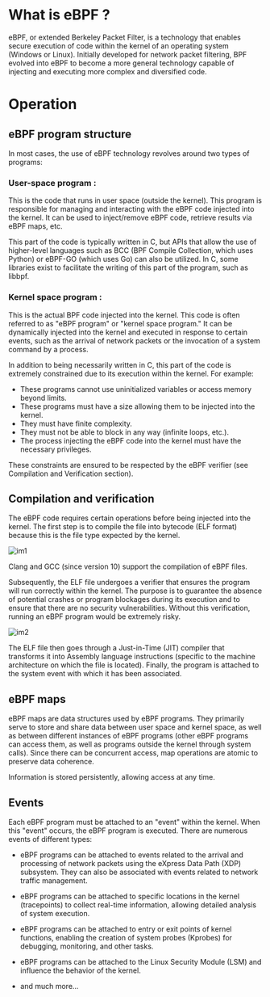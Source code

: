 # What is eBPF ? 

eBPF, or extended Berkeley Packet Filter, is a technology that enables secure execution of code within the kernel of an operating system (Windows or Linux). Initially developed for network packet filtering, BPF evolved into eBPF to become a more general technology capable of injecting and executing more complex and diversified code.



# Operation

## eBPF program structure

In most cases, the use of eBPF technology revolves around two types of programs:

### User-space program :
This is the code that runs in user space (outside the kernel). This program is responsible for managing and interacting with the eBPF code injected into the kernel. It can be used to inject/remove eBPF code, retrieve results via eBPF maps, etc.

This part of the code is typically written in C, but APIs that allow the use of higher-level languages such as BCC (BPF Compile Collection, which uses Python) or eBPF-GO (which uses Go) can also be utilized. In C, some libraries exist to facilitate the writing of this part of the program, such as libbpf.

### Kernel space program :

This is the actual BPF code injected into the kernel. This code is often referred to as "eBPF program" or "kernel space program." It can be dynamically injected into the kernel and executed in response to certain events, such as the arrival of network packets or the invocation of a system command by a process.

In addition to being necessarily written in C, this part of the code is extremely constrained due to its execution within the kernel. For example:

- These programs cannot use uninitialized variables or access memory beyond limits.
- These programs must have a size allowing them to be injected into the kernel.
- They must have finite complexity.
- They must not be able to block in any way (infinite loops, etc.).
- The process injecting the eBPF code into the kernel must have the necessary privileges.

These constraints are ensured to be respected by the eBPF verifier (see Compilation and Verification section).


## Compilation and verification


The eBPF code requires certain operations before being injected into the kernel. The first step is to compile the file into bytecode (ELF format) because this is the file type expected by the kernel.

![im1](https://ebpf.io/static/a7160cd231b062b321f2a479a4d0848f/9180b/clang.png "compilation d'un programme eBPF en fichier ELF")

Clang and GCC (since version 10) support the compilation of eBPF files.

Subsequently, the ELF file undergoes a verifier that ensures the program will run correctly within the kernel. The purpose is to guarantee the absence of potential crashes or program blockages during its execution and to ensure that there are no security vulnerabilities. Without this verification, running an eBPF program would be extremely risky.

![im2](https://ebpf.io/static/7eec5ccd8f6fbaf055256da4910acd5a/b5f15/loader.png "Processus d'exécution d'un programme eBPF: de la vérification à l'injection au sein du kernel")


The ELF file then goes through a Just-in-Time (JIT) compiler that transforms it into Assembly language instructions (specific to the machine architecture on which the file is located). Finally, the program is attached to the system event with which it has been associated.



## eBPF maps 


eBPF maps are data structures used by eBPF programs. They primarily serve to store and share data between user space and kernel space, as well as between different instances of eBPF programs (other eBPF programs can access them, as well as programs outside the kernel through system calls). Since there can be concurrent access, map operations are atomic to preserve data coherence.

Information is stored persistently, allowing access at any time.

## Events 

Each eBPF program must be attached to an "event" within the kernel. When this "event" occurs, the eBPF program is executed. There are numerous events of different types:

- eBPF programs can be attached to events related to the arrival and processing of network packets using the eXpress Data Path (XDP) subsystem. They can also be associated with events related to network traffic management.

- eBPF programs can be attached to specific locations in the kernel (tracepoints) to collect real-time information, allowing detailed analysis of system execution.

- eBPF programs can be attached to entry or exit points of kernel functions, enabling the creation of system probes (Kprobes) for debugging, monitoring, and other tasks.

- eBPF programs can be attached to the Linux Security Module (LSM) and influence the behavior of the kernel.

- and much more...










